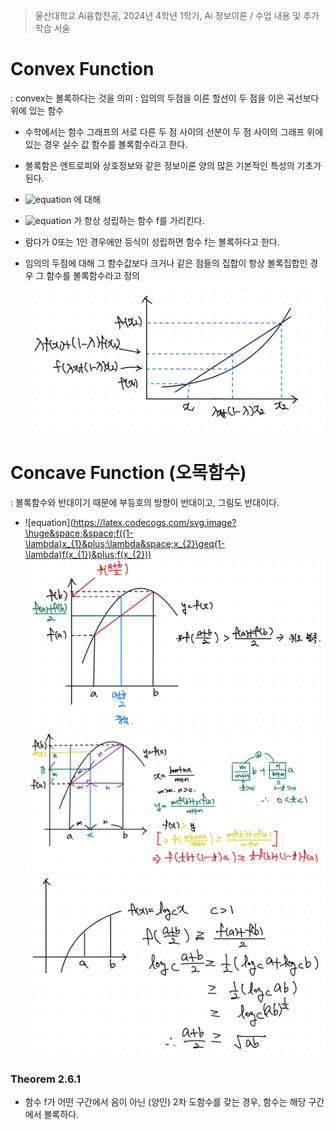 > 울산대학교 Ai융합전공, 2024년 4학년 1학기, Ai 정보이론 / 수업 내용 및 추가 학습 서술

# Convex Function

: convex는 볼록하다는 것을 의미
: 임의의 두점을 이른 할선이 두 점을 이은 곡선보다 위에 있는 함수

- 수학에서는 함수 그래프의 서로 다른 두 점 사이의 선분이 두 점 사이의 그래프 위에 있는 경우 실수 값 함수를 볼록함수라고 한다.
- 볼록함은 엔트로피와 상호정보와 같은 정보이론 양의 많은 기본적인 특성의 기초가 된다.

- ![equation](<https://latex.codecogs.com/svg.image?\huge&space;&space;x_{1},x_{2}\epsilon(a,b)and&space;0\leq\lambda\leq&space;1,>) 에 대해
- ![equation](<https://latex.codecogs.com/svg.image?\huge&space;f(\lambda&space;x_{1}+(1-\lambda)x_{2}\leq\lambda&space;f(x_{1})+(1-\lambda)f(x_{2})>) 가 항상 성립하는 함수 f를 가리킨다.
- 람다가 0또는 1인 경우에만 등식이 성립하면 함수 f는 볼록하다고 한다.
- 임의의 두점에 대해 그 함수값보다 크거나 같은 점들의 집합이 항상 볼록집합인 경우 그 함수를 볼록함수라고 정의
  ![alt text](<Information Theory Attached file/Pasted image 20240408212725.png>)

# Concave Function (오목함수)

: 볼록함수와 반대이기 때문에 부등호의 방향이 반대이고, 그림도 반대이다.

- ![equation](https://latex.codecogs.com/svg.image?\huge&space;&space;f((1-\lambda)x_{1}&plus;\lambda&space;x_{2}\geq(1-\lambda)f(x_{1})&plus;f(x_{2}))
  ![alt text](<Information Theory Attached file/Pasted image 20240326043206.png>)
  ![alt text](<Information Theory Attached file/Pasted image 20240326043221.png>)
  ![alt text](<Information Theory Attached file/Pasted image 20240326043237.png>)

### Theorem 2.6.1

- 함수 f가 어떤 구간에서 음이 아닌 (양인) 2차 도함수를 갖는 경우, 함수는 해당 구간에서 볼록하다.
